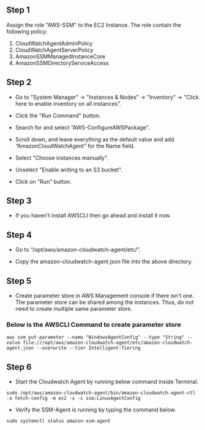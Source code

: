 ## Step 1 
Assign the role "AWS-SSM" to the EC2 Instance. The role contain the following policy:

1. CloudWatchAgentAdminPolicy 
2. CloudWatchAgentServerPolicy 
3. AmazonSSMManagedInstanceCore 
4. AmazonSSMDirectoryServiceAccess 

## Step 2

- Go to "System Manager" -> "Instances & Nodes" -> "Inventory" -> "Click here to enable inventory on all instances".

- Click the "Run Command" button.

- Search for and select “AWS-ConfigureAWSPackage”.

- Scroll down, and leave everything as the default value and add “AmazonCloudWatchAgent” for the Name field.

- Select "Choose instances manually".

- Unselect "Enable writing to an S3 bucket".

- Click on "Run" button.

## Step 3

- If you haven't install AWSCLI then go ahead and install it now.

## Step 4

- Go to “/opt/aws/amazon-cloudwatch-agent/etc/”.

- Copy the amazon-cloudwatch-agent.json file into the above directory.

## Step 5

- Create parameter store in AWS Management console if there isn't one. The parameter store can be shared among the instances. Thus, do not need to create multiple same parameter store.

### Below is the AWSCLI Command to create parameter store
~~~
aws ssm put-parameter --name "WindowsAgentConfig" --type "String" --value file:///opt/aws/amazon-cloudwatch-agent/etc/amazon-cloudwatch-agent.json --overwrite --tier Intelligent-Tiering
~~~

## Step 6

- Start the Cloudwatch Agent by running below command inside Terminal.

~~~
sudo /opt/aws/amazon-cloudwatch-agent/bin/amazon-cloudwatch-agent-ctl -a fetch-config -m ec2 -s -c ssm:LinuxAgentConfig
~~~

- Verify the SSM-Agent is running by typing the command below.

~~~
sudo systemctl status amazon-ssm-agent
~~~